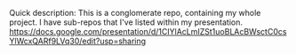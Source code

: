 Quick description:
This is a conglomerate repo, containing my whole project. I have sub-repos that I've listed within my presentation.
https://docs.google.com/presentation/d/1CIYlAcLmIZSt1uoBLAcBWsctC0csYlWcxQARf9LVq30/edit?usp=sharing
